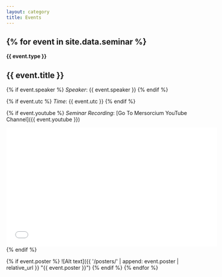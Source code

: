 ```yaml
---
layout: category
title: Events
---
```


{% for event in site.data.seminar %}
---
**{{ event.type }}**

## {{ event.title }}

{% if event.speaker %}
*Speaker*: {{ event.speaker }}
{% endif %}

{% if event.utc %}
*Time*: {{ event.utc }}
{% endif %}

{% if event.youtube %}
*Seminar Recording*: [Go To Mersorcium YouTube Channel]({{ event.youtube }})
<iframe width="560" height="315" src="{{ event.youtube | replace: 'watch?v=', 'embed/' }}" title="YouTube video player" frameborder="0" allow="accelerometer; autoplay; clipboard-write; encrypted-media; gyroscope; picture-in-picture; web-share" referrerpolicy="strict-origin-when-cross-origin" allowfullscreen></iframe>
{% endif %}

{% if event.poster %}
![Alt text]({{ '/posters/' | append: event.poster | relative_url }} "{{ event.poster }}")
{% endif %}
{% endfor %}

